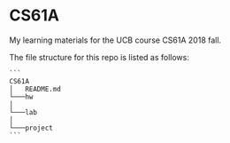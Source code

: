 # CS61A
My learning materials for the UCB course  CS61A 2018 fall.

The file structure for this repo is listed as follows: 

```
​```
CS61A
│   README.md     
└───hw 
│   
└───lab
│
└───project
​```
```

